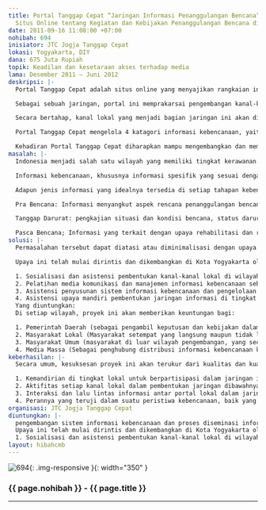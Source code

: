 ```yaml
---
title: Portal Tanggap Cepat “Jaringan Informasi Penanggulangan Bencana”, Jaringan
  Situs Online tentang Kegiatan dan Kebijakan Penanggulangan Bencana di Indonesia.
date: 2011-09-16 11:08:00 +07:00
nohibah: 694
inisiator: JTC Jogja Tanggap Cepat
lokasi: Yogyakarta, DIY
dana: 675 Juta Rupiah
topik: Keadilan dan kesetaraan akses terhadap media
lama: Desember 2011 – Juni 2012
deskripsi: |-
  Portal Tanggap Cepat adalah situs online yang menyajikan rangkaian informasi dan panduan komprehensif seputar kegiatan dan kebijakan penanggulangan bencana di Indonesia, baik dalam situasi pra bencana, tanggap darurat maupun pasca bencana.

  Sebagai sebuah jaringan, portal ini memprakarsai pengembangan kanal-kanal lokal, yang secara mandiri dikelola oleh komunitas lokal di berbagai daerah, yang saling berinteraksi dan berbagi informasi tentang kegiatan dan kebijakan penanggulangan bencana. Rangkaian konten dibangun berdasarkan partisipasi anggota komunitas sesuai dengan kebutuhan spesifik di wilayahnya.

  Secara bertahap, kanal lokal yang menjadi bagian jaringan ini akan dikembangkan di 33 provinsi di seluruh Indonesia. Tahap awal, pengembangan akan difokuskan di 7 kota besar yang mewakili sebaran kelompok wilayah yang memiliki tingkat kerawanan bencana tinggi. Ke-7 kota tersebut adalah: Medan, Padang, Bandar Lampung, Yogyakarta, Denpasar, Menado, dan Fakfak.

  Portal Tanggap Cepat mengelola 4 katagori informasi kebencanaan, yaitu: (1) Berita Kebencanaan; (2) Wawasan Kebencanaan; (3) Panduan Kebencanaan dan (4) Sistem Informasi Manajemen Bencana, sebuah sistem yang dipergunakan pada periode tanggap darurat atas peristiwa bencana di suatu wilayah tertentu.

  Kehadiran Portal Tanggap Cepat diharapkan mampu mengembangkan dan membina terbentuknya komunitas lokal yang melek informasi dalam kerangka sadar bencana, terlebih dalam situasi dimana Indonesia menjadi salah satu wilayah yang memiliki tingkat kerawanan bencana tertinggi di dunia.
masalah: |-
  Indonesia menjadi salah satu wilayah yang memiliki tingkat kerawanan bencana tertinggi di dunia. Dalam setiap peristiwa kebencanaan yang terjadi selama ini, keterbatasan dan kesenjangan akses informasi menjadi salah satu masalah yang menghambat lancarnya upaya-upaya penanggulangan bencana.

  Informasi kebencanaan, khususnya informasi spesifik yang sesuai dengan kondisi lokal wilayah rawan bencana, belum secara optimal dipersiapkan ketersediaannya sebagai bagian dari upaya penanggulangan bencana yang dilakukan secara terencana, terkoordinasi dan terpadu. Karena itulah, pada saat dibutuhkan, ketersediaannya juga belum secara komprehensif mampu memenuhi kebutuhannya di setiap tahapan bencana.

  Adapun jenis informasi yang idealnya tersedia di setiap tahapan kebencanaan adalah:

  Pra Bencana: Informasi menyangkut aspek rencana penanggulangan bencana, pengurangan resiko dan pencegahan bencana, kesiapsiagaan, peringatan dini, mitigasi bencana, dsb.

  Tanggap Darurat: pengkajian situasi dan kondisi bencana, status darurat bencana, penyelamatan dan evakulasi, pemenuhan kebutuhan dasar, perlindungan kelompok rentan, pemulihan prasarana dan sarana vital, dsb.

  Pasca Bencana; Informasi yang terkait dengan upaya rehabilitasi dan rekonstruksi.
solusi: |-
  Permasalahan tersebut dapat diatasi atau diminimalisasi dengan upaya pengembangan sistem informasi kebencanaan dan proses diseminasi informasi kebencanaan yang dilakukan secara terencana, terkoordinasi dan terpadu.

  Upaya ini telah mulai dirintis dan dikembangkan di Kota Yogyakarta oleh JTC Jogja Tanggap Cepat menuju terciptanya jaringan informasi penanggulangan bencana di tingkat nasional. Adapun tahapan berikutnya yang perlu dilakukan adalah:

  1. Sosialisasi dan asistensi pembentukan kanal-kanal lokal di wilayah lain di seluruh Indonesia, yang dikelola secara kolektif dan mandiri sebagai bagian dari keseluruhan jaringan informasi penanggulangan bencana.
  2. Pelatihan media komunikasi dan manajemen informasi kebencanaan sebagai upaya pengembangan kapasitas relawan khusus di bidang informasi yang akan mengelola setiap kanal lokal.
  3. Asistensi penyusunan sistem informasi kebencanaan dan pengelolaan proses diseminasi informasi kebencanaan yang sudah disesuaikan dengan kebutuhan di setiap wilayah.
  4. Asistensi upaya mandiri pembentukan jaringan informasi di tingkat yang lebih rendah (kabupaten dan / atau kota ).
  Yang diuntungkan:
  Di setiap wilayah, proyek ini akan memberikan keuntungan bagi:

  1. Pemerintah Daerah (sebagai pengambil keputusan dan kebijakan dalam proses penanggulangan bencana).
  2. Masyarakat Lokal (Masyarakat setempat yang langsung maupun tidak langsung terkait dengan potensi bencana / terkena dampak bencana)
  3. Masyarakat Umum (masyarakat di luar wilayah pengembangan, yang secara asasi berhak memperoleh informasi publik sekaligus memiliki hak dan kewajiban berpartisipasi dalam proses penanggulangan bencana)
  4. Media Massa (Sebagai penghubung distribusi informasi kebencanaan kepada masyarakat umum).
keberhasilan: |-
  Secara umum, kesuksesan proyek ini akan terukur dari kualitas dan kuantitas partisipasi komunitas lokal dalam kegiatan dan kebijakan penanggulangan bencana di wilayahnya, khususnya dalam bidang informasi kebencanaan. Secara kuantitatif akan diukur dari terbentuknya kanal-kanal lokal yang menjadi bagian dari jaringan informasi penanggulangan bencana. Secara kualitatif akan diukur dari:

  1. Kemandirian di tingkat lokal untuk berpartisipasi dalam jaringan informasi penanggulangan bencana ini;
  2. Aktifitas setiap kanal lokal dalam pembentukan jaringan dibawahnya di tingkat kabupaten dan / atau kota;
  3. Interaksi dan lalu lintas informasi antar portal lokal dalam jaringan; dan
  4. Perannya yang teruji dalam suatu peristiwa kebencanaan, baik yang langsung terjadi di wilayahnya, maupun partisipasi dalam peristiwa bencana yang terjadi di luar wilayahnya.
organisasi: JTC Jogja Tanggap Cepat
diuntungkan: |-
  pengembangan sistem informasi kebencanaan dan proses diseminasi informasi kebencanaan yang dilakukan secara terencana, terkoordinasi dan terpadu.
  Upaya ini telah mulai dirintis dan dikembangkan di Kota Yogyakarta oleh JTC Jogja Tanggap Cepat menuju terciptanya jaringan informasi penanggulangan bencana di tingkat nasional. Adapun tahapan berikutnya yang perlu dilakukan adalah:
  1. Sosialisasi dan asistensi pembentukan kanal-kanal lokal di wilayah lain di seluruh Indonesia, yang dikelola secara kolektif dan mandiri sebagai bagian dari keseluruhan jaringan informasi penanggulangan bencana. 2. Pelatihan media komunikasi dan manajemen informasi kebencanaan sebagai upaya pengembangan kapasitas relawan khusus di bidang informasi yang akan mengelola setiap kanal lokal. 3. Asistensi penyusunan sistem informasi kebencanaan dan pengelolaan proses diseminasi informasi kebencanaan yang sudah disesuaikan dengan kebutuhan di setiap wilayah. 4. Asistensi upaya mandiri pembentukan jaringan informasi di tingkat yang lebih rendah (kabupaten dan / atau kota ).
layout: hibahcmb
---
```


![694](/static/img/hibahcmb/694.png){: .img-responsive }{: width="350" }

### {{ page.nohibah }} - {{ page.title }}

---
